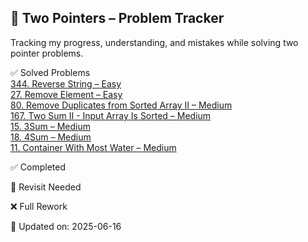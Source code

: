 
## 🔗 Two Pointers – Problem Tracker  
Tracking my progress, understanding, and mistakes while solving two pointer problems.  


✅ Solved Problems  
[344. Reverse String – Easy](https://leetcode.com/problems/reverse-string/)  
[27. Remove Element – Easy](https://leetcode.com/problems/remove-element/)  
[80. Remove Duplicates from Sorted Array II – Medium](https://leetcode.com/problems/remove-duplicates-from-sorted-array-ii/)  
[167. Two Sum II - Input Array Is Sorted – Medium](https://leetcode.com/problems/two-sum-ii-input-array-is-sorted/)  
[15. 3Sum – Medium](https://leetcode.com/problems/3sum/)  
[18. 4Sum – Medium](https://leetcode.com/problems/4sum/)  
[11. Container With Most Water – Medium](https://leetcode.com/problems/container-with-most-water/)  

✅ Completed  


🔁 Revisit Needed  


❌ Full Rework  


📝 Updated on: 2025-06-16
